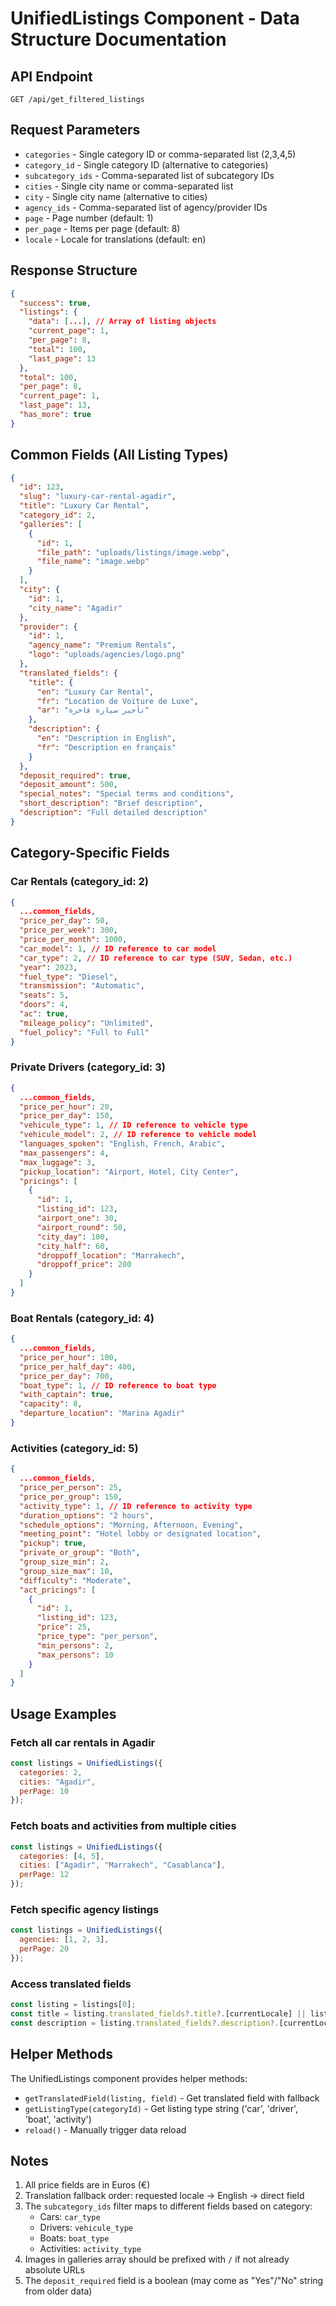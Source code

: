 # UnifiedListings Component - Data Structure Documentation

## API Endpoint
`GET /api/get_filtered_listings`

## Request Parameters
- `categories` - Single category ID or comma-separated list (2,3,4,5)
- `category_id` - Single category ID (alternative to categories)
- `subcategory_ids` - Comma-separated list of subcategory IDs
- `cities` - Single city name or comma-separated list
- `city` - Single city name (alternative to cities)
- `agency_ids` - Comma-separated list of agency/provider IDs
- `page` - Page number (default: 1)
- `per_page` - Items per page (default: 8)
- `locale` - Locale for translations (default: en)

## Response Structure
```json
{
  "success": true,
  "listings": {
    "data": [...], // Array of listing objects
    "current_page": 1,
    "per_page": 8,
    "total": 100,
    "last_page": 13
  },
  "total": 100,
  "per_page": 8,
  "current_page": 1,
  "last_page": 13,
  "has_more": true
}
```

## Common Fields (All Listing Types)
```json
{
  "id": 123,
  "slug": "luxury-car-rental-agadir",
  "title": "Luxury Car Rental",
  "category_id": 2,
  "galleries": [
    {
      "id": 1,
      "file_path": "uploads/listings/image.webp",
      "file_name": "image.webp"
    }
  ],
  "city": {
    "id": 1,
    "city_name": "Agadir"
  },
  "provider": {
    "id": 1,
    "agency_name": "Premium Rentals",
    "logo": "uploads/agencies/logo.png"
  },
  "translated_fields": {
    "title": {
      "en": "Luxury Car Rental",
      "fr": "Location de Voiture de Luxe",
      "ar": "تأجير سيارة فاخرة"
    },
    "description": {
      "en": "Description in English",
      "fr": "Description en français"
    }
  },
  "deposit_required": true,
  "deposit_amount": 500,
  "special_notes": "Special terms and conditions",
  "short_description": "Brief description",
  "description": "Full detailed description"
}
```

## Category-Specific Fields

### Car Rentals (category_id: 2)
```json
{
  ...common_fields,
  "price_per_day": 50,
  "price_per_week": 300,
  "price_per_month": 1000,
  "car_model": 1, // ID reference to car model
  "car_type": 2, // ID reference to car type (SUV, Sedan, etc.)
  "year": 2023,
  "fuel_type": "Diesel",
  "transmission": "Automatic",
  "seats": 5,
  "doors": 4,
  "ac": true,
  "mileage_policy": "Unlimited",
  "fuel_policy": "Full to Full"
}
```

### Private Drivers (category_id: 3)
```json
{
  ...common_fields,
  "price_per_hour": 20,
  "price_per_day": 150,
  "vehicule_type": 1, // ID reference to vehicle type
  "vehicule_model": 2, // ID reference to vehicle model
  "languages_spoken": "English, French, Arabic",
  "max_passengers": 4,
  "max_luggage": 3,
  "pickup_location": "Airport, Hotel, City Center",
  "pricings": [
    {
      "id": 1,
      "listing_id": 123,
      "airport_one": 30,
      "airport_round": 50,
      "city_day": 100,
      "city_half": 60,
      "droppoff_location": "Marrakech",
      "droppoff_price": 200
    }
  ]
}
```

### Boat Rentals (category_id: 4)
```json
{
  ...common_fields,
  "price_per_hour": 100,
  "price_per_half_day": 400,
  "price_per_day": 700,
  "boat_type": 1, // ID reference to boat type
  "with_captain": true,
  "capacity": 8,
  "departure_location": "Marina Agadir"
}
```

### Activities (category_id: 5)
```json
{
  ...common_fields,
  "price_per_person": 25,
  "price_per_group": 150,
  "activity_type": 1, // ID reference to activity type
  "duration_options": "2 hours",
  "schedule_options": "Morning, Afternoon, Evening",
  "meeting_point": "Hotel lobby or designated location",
  "pickup": true,
  "private_or_group": "Both",
  "group_size_min": 2,
  "group_size_max": 10,
  "difficulty": "Moderate",
  "act_pricings": [
    {
      "id": 1,
      "listing_id": 123,
      "price": 25,
      "price_type": "per_person",
      "min_persons": 2,
      "max_persons": 10
    }
  ]
}
```

## Usage Examples

### Fetch all car rentals in Agadir
```javascript
const listings = UnifiedListings({
  categories: 2,
  cities: "Agadir",
  perPage: 10
});
```

### Fetch boats and activities from multiple cities
```javascript
const listings = UnifiedListings({
  categories: [4, 5],
  cities: ["Agadir", "Marrakech", "Casablanca"],
  perPage: 12
});
```

### Fetch specific agency listings
```javascript
const listings = UnifiedListings({
  agencies: [1, 2, 3],
  perPage: 20
});
```

### Access translated fields
```javascript
const listing = listings[0];
const title = listing.translated_fields?.title?.[currentLocale] || listing.title;
const description = listing.translated_fields?.description?.[currentLocale] || listing.description;
```

## Helper Methods

The UnifiedListings component provides helper methods:

- `getTranslatedField(listing, field)` - Get translated field with fallback
- `getListingType(categoryId)` - Get listing type string ('car', 'driver', 'boat', 'activity')
- `reload()` - Manually trigger data reload

## Notes

1. All price fields are in Euros (€)
2. Translation fallback order: requested locale → English → direct field
3. The `subcategory_ids` filter maps to different fields based on category:
   - Cars: `car_type`
   - Drivers: `vehicule_type`
   - Boats: `boat_type`
   - Activities: `activity_type`
4. Images in galleries array should be prefixed with `/` if not already absolute URLs
5. The `deposit_required` field is a boolean (may come as "Yes"/"No" string from older data)